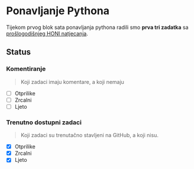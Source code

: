 # Ponavljanje Pythona

Tijekom prvog blok sata ponavljanja pythona radili smo **prva tri zadatka** sa [prošlogodišnjeg HONI natjecanja](https://hsin.hr/honi/kolo1_zadaci.pdf).

## Status
### Komentiranje
> Koji zadaci imaju komentare, a koji nemaju

- [ ] Otprilike
- [ ] Zrcalni
- [ ] Ljeto

### Trenutno dostupni zadaci
> Koji zadaci su trenutačno stavljeni na GitHub, a koji nisu.

- [X] Otprilike
- [X] Zrcalni
- [X] Ljeto
